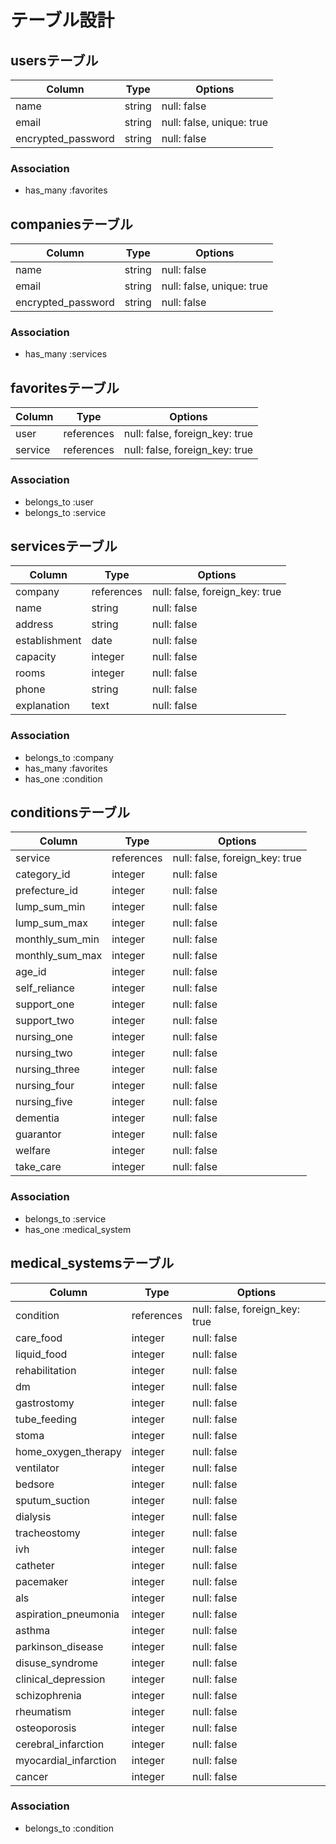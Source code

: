 # テーブル設計

## usersテーブル

| Column             | Type   | Options                   |
| ------------------ | ------ | ------------------------- |
| name               | string | null: false               |
| email              | string | null: false, unique: true |
| encrypted_password | string | null: false               |

### Association

- has_many :favorites

## companiesテーブル

| Column             | Type   | Options                   |
| ------------------ | ------ | ------------------------- |
| name               | string | null: false               |
| email              | string | null: false, unique: true |
| encrypted_password | string | null: false               |

### Association

- has_many :services

## favoritesテーブル

| Column  | Type       | Options                        |
| ------- | ---------- | ------------------------------ |
| user    | references | null: false, foreign_key: true |
| service | references | null: false, foreign_key: true |

### Association

- belongs_to :user
- belongs_to :service

## servicesテーブル

| Column        | Type       | Options                        |
| ------------- | ---------- | ------------------------------ |
| company       | references | null: false, foreign_key: true |
| name          | string     | null: false                    |
| address       | string     | null: false                    |
| establishment | date       | null: false                    |
| capacity      | integer    | null: false                    |
| rooms         | integer    | null: false                    |
| phone         | string     | null: false                    |
| explanation   | text       | null: false                    |

### Association

- belongs_to :company
- has_many :favorites
- has_one :condition

## conditionsテーブル

| Column          | Type       | Options                        |
| --------------- | ---------- | ------------------------------ |
| service         | references | null: false, foreign_key: true |
| category_id     | integer    | null: false                    |
| prefecture_id   | integer    | null: false                    |
| lump_sum_min    | integer    | null: false                    |
| lump_sum_max    | integer    | null: false                    |
| monthly_sum_min | integer    | null: false                    |
| monthly_sum_max | integer    | null: false                    |
| age_id          | integer    | null: false                    |
| self_reliance   | integer    | null: false                    |
| support_one     | integer    | null: false                    |
| support_two     | integer    | null: false                    |
| nursing_one     | integer    | null: false                    |
| nursing_two     | integer    | null: false                    |
| nursing_three   | integer    | null: false                    |
| nursing_four    | integer    | null: false                    |
| nursing_five    | integer    | null: false                    |
| dementia        | integer    | null: false                    |
| guarantor       | integer    | null: false                    |
| welfare         | integer    | null: false                    |
| take_care       | integer    | null: false                    |

### Association

- belongs_to :service
- has_one :medical_system

## medical_systemsテーブル

| Column                | Type       | Options                        |
| --------------------- | ---------- | ------------------------------ |
| condition             | references | null: false, foreign_key: true |
| care_food             | integer    | null: false                    |
| liquid_food           | integer    | null: false                    |
| rehabilitation        | integer    | null: false                    |
| dm                    | integer    | null: false                    |
| gastrostomy           | integer    | null: false                    |
| tube_feeding          | integer    | null: false                    |
| stoma                 | integer    | null: false                    |
| home_oxygen_therapy   | integer    | null: false                    |
| ventilator            | integer    | null: false                    |
| bedsore               | integer    | null: false                    |
| sputum_suction        | integer    | null: false                    |
| dialysis              | integer    | null: false                    |
| tracheostomy          | integer    | null: false                    |
| ivh                   | integer    | null: false                    |
| catheter              | integer    | null: false                    |
| pacemaker             | integer    | null: false                    |
| als                   | integer    | null: false                    |
| aspiration_pneumonia  | integer    | null: false                    |
| asthma                | integer    | null: false                    |
| parkinson_disease     | integer    | null: false                    |
| disuse_syndrome       | integer    | null: false                    |
| clinical_depression   | integer    | null: false                    |
| schizophrenia         | integer    | null: false                    |
| rheumatism            | integer    | null: false                    |
| osteoporosis          | integer    | null: false                    |
| cerebral_infarction   | integer    | null: false                    |
| myocardial_infarction | integer    | null: false                    |
| cancer                | integer    | null: false                    |

### Association

- belongs_to :condition